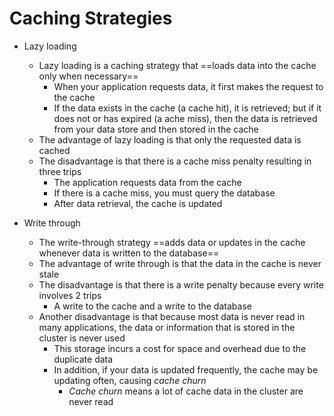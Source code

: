 # Caching Strategies

- Lazy loading
	- Lazy loading is a caching strategy that ==loads data into the cache only when necessary==
		- When your application requests data, it first makes the request to the cache
		- If the data exists in the cache (a cache hit), it is retrieved; but if it does not or has expired (a ache miss), then the data is retrieved from your data store and then stored in the cache
	- The advantage of lazy loading is that only the requested data is cached
	- The disadvantage is that there is a cache miss penalty resulting in three trips
		- The application requests data from the cache
		- If there is a cache miss, you must query the database
		- After data retrieval, the cache is updated

- Write through
	- The write-through strategy ==adds data or updates in the cache whenever data is written to the database==
	- The advantage of write through is that the data in the cache is never stale
	- The disadvantage is that there is a write penalty because every write involves 2 trips
		- A write to the cache and a write to the database
	- Another disadvantage is that because most data is never read in many applications, the data or information that is stored in the cluster is never used
		- This storage incurs a cost for space and overhead due to the duplicate data
		- In addition, if your data is updated frequently, the cache may be updating often, causing *cache churn*
			- *Cache churn* means a lot of cache data in the cluster are never read